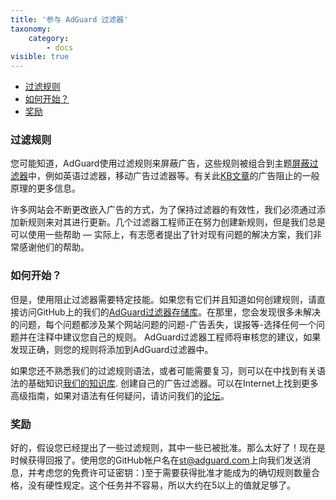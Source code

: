 ```yaml
---
title: '参与 AdGuard 过滤器'
taxonomy:
    category:
        - docs
visible: true
---
```


* [过滤规则](＃filtering-rules)
* [如何开始？](＃how-to-start)
* [奖励](＃rewards)

<a name="filtering-rules"></a>

### 过滤规则

您可能知道，AdGuard使用过滤规则来屏蔽广告，这些规则被组合到主题[屏蔽过滤器](https://kb.adguard.com/general/adguard-ad-filters)中，例如英语过滤器，移动广告过滤器等。有关此[KB文章](https://kb.adguard.com/general/how-ad-blocking-works)的广告阻止的一般原理的更多信息。

许多网站会不断更改嵌入广告的方式，为了保持过滤器的有效性，我们必须通过添加新规则来对其进行更新。几个过滤器工程师正在努力创建新规则，但是我们总是可以使用一些帮助 — 实际上，有志愿者提出了针对现有问题的解决方案，我们非常感谢他们的帮助。

<a name="how-to-start"></a>

### 如何开始？

但是，使用阻止过滤器需要特定技能。如果您有它们并且知道如何创建规则，请直接访问GitHub上的我们的[AdGuard过滤器存储库](https://github.com/AdguardTeam/AdguardFilters)。在那里，您会发现很多未解决的问题，每个问题都涉及某个网站问题的问题-广告丢失，误报等-选择任何一个问题并在注释中建议您自己的规则。 AdGuard过滤器工程师将审核您的建议，如果发现正确，则您的规则将添加到AdGuard过滤器中。

如果您还不熟悉我们的过滤规则语法，或者可能需要复习，则可以在中找到有关语法的基础知识[我们的知识库](https://kb.adguard.com/general/how-to-create-your-own-ad-filters). 创建自己的广告过滤器。可以在Internet上找到更多高级指南，如果对语法有任何疑问，请访问我们的[论坛](https://forum.adguard.com/)。

<a name="rewards"></a>

### 奖励

好的，假设您已经提出了一些过滤规则，其中一些已被批准。那么太好了！现在是时候获得回报了。使用您的GitHub帐户名在[st@adguard.com](mailto:st@adguard.com)上向我们发送消息，并考虑您的免费许可证密钥：)至于需要获得批准才能成为的确切规则数量合格，没有硬性规定。这个任务并不容易，所以大约在5以上的值就足够了。
